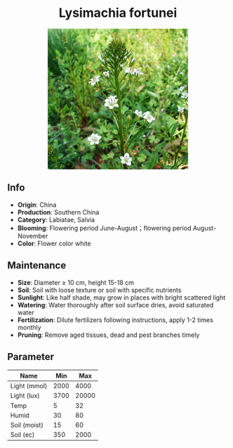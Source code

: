 <h1 align='center'>Lysimachia fortunei</h1>
<p align="center">
    <img 
        align='center'
        width='320'
        src="../images/lysimachia fortunei.png" 
        alt='Lysimachia fortunei' />
</p>

## Info

 - **Origin**: China
 - **Production**: Southern China
 - **Category**: Labiatae, Salvia
 - **Blooming**: Flowering period June-August；flowering period August-November
 - **Color**: Flower color white

## Maintenance

 - **Size**: Diameter ≥ 10 cm, height 15-18 cm
 - **Soil**: Soil with loose texture or soil with specific nutrients
 - **Sunlight**: Like half shade, may grow in places with bright scattered light
 - **Watering**: Water thoroughly after soil surface dries, avoid saturated water
 - **Fertilization**: Dilute fertilizers following instructions, apply 1-2 times monthly
 - **Pruning**: Remove aged tissues, dead and pest branches timely

## Parameter

| Name         | Min  | Max   |
|--------------|------|-------|
| Light (mmol) | 2000 | 4000  |
| Light (lux)  | 3700 | 20000 |
| Temp         | 5    | 32    |
| Humid        | 30   | 80    |
| Soil (moist) | 15   | 60    |
| Soil (ec)    | 350  | 2000  |